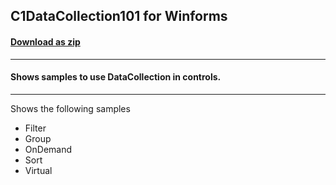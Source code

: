 ## C1DataCollection101 for Winforms
#### [Download as zip](https://grapecity.github.io/DownGit/#/home?url=https://github.com/GrapeCity/ComponentOne-Service-Components-Samples/tree/master/DataCollection/Win/C1DataCollection101)
____
#### Shows samples to use DataCollection in controls.
____
Shows the following samples


* Filter
* Group
* OnDemand
* Sort
* Virtual


